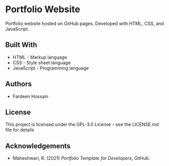 # Portfolio Website

Portfolio website hosted on GitHub pages. Developed with HTML, CSS, and JavaScript.

## Built With

- HTML - Markup language
- CSS - Style sheet language
- JavaScript - Programming language

## Authors

- Fardeen Hossain

## License

This project is licensed under the GPL-3.0 License - see the LICENSE.md file for details

## Acknowledgements

- Maheshwari, R. (2021) _Portfolio Template for Developers_, GitHub.
